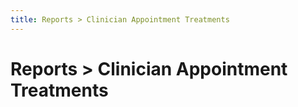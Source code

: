 ```yaml
---
title: Reports > Clinician Appointment Treatments
---
```


# Reports > Clinician Appointment Treatments
